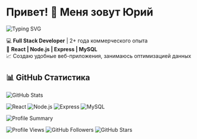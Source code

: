 # Привет! 👋 Меня зовут Юрий
![Typing SVG](https://readme-typing-svg.herokuapp.com/?lines=Full+Stack+разработчик;Люблю+React+и+Node.js!&center=true&size=22)

💻 **Full Stack Developer** | 2+ года коммерческого опыта  
🚀 **React | Node.js | Express | MySQL**  
📈 Создаю удобные веб-приложения, занимаюсь оптимизацией данных   

## 📊 GitHub Статистика  
![GitHub Stats](https://github-readme-stats.vercel.app/api?username=YuraFLex&show_icons=true&theme=radical)  

![React](https://img.shields.io/badge/React-18.2.0-blue?style=for-the-badge&logo=react)
![Node.js](https://img.shields.io/badge/Node.js-14.21.3-green?style=for-the-badge&logo=node.js)
![Express](https://img.shields.io/badge/Express-4.18.2-gray?style=for-the-badge&logo=express)
![MySQL](https://img.shields.io/badge/MySQL-8.0-blue?style=for-the-badge&logo=mysql)

![Profile Summary](https://github-profile-summary-cards.vercel.app/api/cards/profile-details?username=YuraFLex&theme=radical)

![Profile Views](https://komarev.com/ghpvc/?username=YuraFLex&color=blue)
![GitHub Followers](https://img.shields.io/github/followers/YuraFLex?label=Followers)
![GitHub Stars](https://img.shields.io/github/stars/YuraFLex?affiliations=OWNER%2CCOLLABORATOR)








